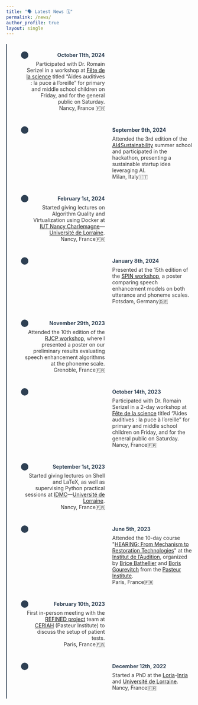 ```yaml
---
title: "🗣️ Latest News 🗓️"
permalink: /news/
author_profile: true
layout: single
---
```


<style>
  .timeline-container {
    display: flex;
    flex-direction: column;
    align-items: flex-start; /* Align items to the left */
    position: relative;
    margin: 20px 0;
    padding-left: 50px; /* Adjust to move content away from the line */
  }
  .timeline-line {
    position: absolute;
    width: 2px;
    background-color: #2E4053;
    top: 0;
    bottom: 0;
    left: 0; /* Move line to the left */
  }
  .timeline-item {
    display: flex;
    align-items: flex-start;
    justify-content: flex-start;
    width: 100%;
    max-width: 800px;
    position: relative;
    margin: 20px 0;
  }
  .date-circle {
    background-color: #2E4053;
    border-radius: 50%;
    width: 20px;
    height: 20px;
    position: absolute;
    left: -10px; /* Adjust circle position to the left */
    z-index: 1;
  }
  .event-text {
    font-size: 14px;
    color: #333;
    width: 90%; /* Increase width for text to occupy space */
    display: flex;
    flex-direction: column;
  }
  .event-left {
    text-align: right;
    padding-right: 10px;
  }
  .event-right {
    text-align: left;
    padding-left: 10px;
  }
  .event-date {
    color: #2E4053;
    margin-bottom: 5px;
    font-weight: bold;
    line-height: 20px;
  }
  .event-description {
    margin-top: 0;
  }
</style>

<div class="timeline-container">
  <div class="timeline-line"></div>

  <!-- Timeline items -->
  <div class="timeline-item">
    <div class="event-text event-left">
      <div class="event-date">October 11th, 2024</div>
      <div class="event-description">
        Participated with Dr. Romain Serizel in a workshop at 
        <a href="https://www.inria.fr/fr/fete-science-2023-nancy-communication-evenement" target="_blank">Fête de la science</a> 
        titled “Aides auditives : la puce à l’oreille” for primary and middle school children on Friday, and for the general public on Saturday.
        <br>Nancy, France 🇫🇷
      </div>
    </div>
    <div class="date-circle"></div>
    <div class="event-text event-right"></div>
  </div>

  <div class="timeline-item">
    <div class="event-text event-left"></div>
    <div class="date-circle"></div>
    <div class="event-text event-right">
      <div class="event-date">September 9th, 2024</div>
      <div class="event-description">
        Attended the 3rd edition of the <a href="https://summerschool.eitdigital.eu/ai4sustainability" target="_blank">AI4Sustainability</a> summer school and participated in the hackathon, presenting a sustainable startup idea leveraging AI.
        <br>Milan, Italy🇮🇹
      </div>
    </div>
  </div>

  <div class="timeline-item">
    <div class="event-text event-left">
      <div class="event-date">February 1st, 2024</div>
      <div class="event-description">
        Started giving lectures on Algorithm Quality and Virtualization using Docker at 
        <a href="https://iut-charlemagne.univ-lorraine.fr" target="_blank">IUT Nancy Charlemagne</a>—<a href="https://www.univ-lorraine.fr" target="_blank">Université de Lorraine</a>.
        <br>Nancy, France🇫🇷
      </div>
    </div>
    <div class="date-circle"></div>
    <div class="event-text event-right"></div>
  </div>

  <div class="timeline-item">
    <div class="event-text event-left"></div>
    <div class="date-circle"></div>
    <div class="event-text event-right">
      <div class="event-date">January 8th, 2024</div>
      <div class="event-description">
        Presented at the 15th edition of the <a href="https://2024.speech-in-noise.eu" target="_blank">SPIN workshop</a>, a poster comparing speech enhancement models on both utterance and phoneme scales.
        <br>Potsdam, Germany🇩🇪
      </div>
    </div>
  </div>

  <div class="timeline-item">
    <div class="event-text event-left">
      <div class="event-date">November 29th, 2023</div>
      <div class="event-description">
        Attended the 10th edition of the <a href="https://rjcp-2023.sciencesconf.org" target="_blank">RJCP workshop</a>, where I presented a poster on our preliminary results evaluating speech enhancement algorithms at the phoneme scale.
        <br>Grenoble, France🇫🇷
      </div>
    </div>
    <div class="date-circle"></div>
    <div class="event-text event-right"></div>
  </div>

  <div class="timeline-item">
    <div class="event-text event-left"></div>
    <div class="date-circle"></div>
    <div class="event-text event-right">
      <div class="event-date">October 14th, 2023</div>
      <div class="event-description">
        Participated with Dr. Romain Serizel in a 2-day workshop at 
        <a href="https://www.inria.fr/fr/fete-science-2023-nancy-communication-evenement" target="_blank">Fête de la science</a> 
        titled “Aides auditives : la puce à l’oreille” for primary and middle school children on Friday, and for the general public on Saturday.
        <br>Nancy, France🇫🇷
      </div>
    </div>
  </div>

  <div class="timeline-item">
    <div class="event-text event-left">
      <div class="event-date">September 1st, 2023</div>
      <div class="event-description">
        Started giving lectures on Shell and LaTeX, as well as supervising Python practical sessions at 
        <a href="https://idmc.univ-lorraine.fr" target="_blank">IDMC</a>—<a href="https://www.univ-lorraine.fr" target="_blank">Université de Lorraine</a>.
        <br>Nancy, France🇫🇷
      </div>
    </div>
    <div class="date-circle"></div>
    <div class="event-text event-right"></div>
  </div>

  <div class="timeline-item">
    <div class="event-text event-left"></div>
    <div class="date-circle"></div>
    <div class="event-text event-right">
      <div class="event-date">June 5th, 2023</div>
      <div class="event-description">
        Attended the 10-day course "<a href="https://www.institut-audition.fr/pasteur-course" target="_blank">HEARING: From Mechanism to Restoration Technologies</a>" at the 
        <a href="https://www.pasteur.fr/fr" target="_blank">Institut de l’Audition</a>, organized by 
        <a href="https://research.pasteur.fr/fr/member/brice-bathellier/" target="_blank">Brice Bathellier</a> and 
        <a href="https://research.pasteur.fr/fr/member/boris-gourevitch/" target="_blank">Boris Gourevitch</a> from the 
        <a href="https://www.pasteur.fr/fr" target="_blank">Pasteur Institute</a>.
        <br>Paris, France🇫🇷
      </div>
    </div>
  </div>

  <div class="timeline-item">
    <div class="event-text event-left">
      <div class="event-date">February 10th, 2023</div>
      <div class="event-description">
        First in-person meeting with the <a href="https://anr.fr/Projet-ANR-21-CE19-0043" target="_blank">REFINED project</a> team at 
        <a href="https://www.institut-audition.fr/ceriah" target="_blank">CERIAH</a> (Pasteur Institute) to discuss the setup of patient tests.
        <br>Paris, France🇫🇷
      </div>
    </div>
    <div class="date-circle"></div>
    <div class="event-text event-right"></div>
  </div>

  <div class="timeline-item">
    <div class="event-text event-left"></div>
    <div class="date-circle"></div>
    <div class="event-text event-right">
      <div class="event-date">December 12th, 2022</div>
      <div class="event-description">
        Started a PhD at the <a href="https://www.loria.fr/fr/" target="_blank">Loria</a>-<a href="https://www.inria.fr/fr/centre-inria-universite-lorraine" target="_blank">Inria</a> 
        and <a href="https://www.univ-lorraine.fr" target="_blank">Université de Lorraine</a>.
        <br>Nancy, France🇫🇷 
      </div>
    </div>
  </div>
</div>




<!-- * **11 October 2024** Participated with Dr. Romain Serizel to a workshop, at [Fête de la science](https://fst.univ-lorraine.fr/fetedelascience), titled "Aides auditives : la puce à l’oreille" for primary and middle school children on Friday, and for the general public on Saturday [Nancy, France🇫🇷].
* **9 September 2024** Attended the 3rd edition of the [AI4Sustainability](https://summerschool.eitdigital.eu/ai4sustainability) summer school and participated in the hackathon, presenting a sustainable startup idea leveraging AI [Milan, Italy🇮🇹].
* **1 February 2024** Started giving lectures on Algorithm Quality and Virtualization using Dockerat [IUT Nancy Charlemagne](https://iut-charlemagne.univ-lorraine.fr)—[Université de Lorraine](https://www.univ-lorraine.fr) [Nancy, France🇫🇷].
* **8 January 2024** Presented, at the 15th edition of the [SPIN](https://2024.speech-in-noise.eu) workshop, a poster comparing speech enhancement models on both utterance and phoneme scale [Potsdam, Germany🇩🇪]. 
* **29 November 2023** Attended the 10th edition of the [RJCP](https://rjcp-2023.sciencesconf.org) workshop, where I presented a poster on our preliminary results evaluating speech enhancement algorithms at the phoneme scale [Grenoble, France🇫🇷].
* **14 October 2023** Participated with Dr. Romain Serizel to a 2-daysworkshop, at [Fête de la science](https://www.inria.fr/fr/fete-science-2023-nancy-communication-evenement), titled "Aides auditives : la puce à l’oreille" for primary and middle school children on Friday, and for the general public on Saturday [Nancy, France🇫🇷].
* **1 September 2023** Started giving lectures on Shell and LaTeX, as well as supervising Python practical sessions at [IDMC](https://idmc.univ-lorraine.fr)--[Université de Lorraine](https://www.univ-lorraine.fr) [Nancy, France🇫🇷].
* **5 June 2023** Attended the 10-day course [*HEARING: From Mechanism to Restoration Technologies*](https://www.institut-audition.fr/pasteur-course) at the Institut de l'Audition, organized by [Brice Bathellier](https://research.pasteur.fr/fr/member/brice-bathellier/) and [Boris Gourevitch](https://research.pasteur.fr/fr/member/boris-gourevitch/) from [Pasteur Insitute](https://www.pasteur.fr/fr) [Paris, France🇫🇷].
* **10 February 2023** First in-person meeting with the [REFINED](https://anr.fr/Projet-ANR-21-CE19-0043) project team at [CERIAH](https://www.institut-audition.fr/ceriah) ([Pasteur Institute](https://www.pasteur.fr/fr)) to discuss the setup of patient tests [Paris, France🇫🇷].
* **12 December 2022** Started a PhD at the [Multispeech](https://team.inria.fr/multispeech/) team ([Loria](https://www.loria.fr/fr/)-[Inria](https://www.inria.fr/fr/centre-inria-universite-lorraine)) and Université de Lorraine [Nancy, France🇫🇷]. -->